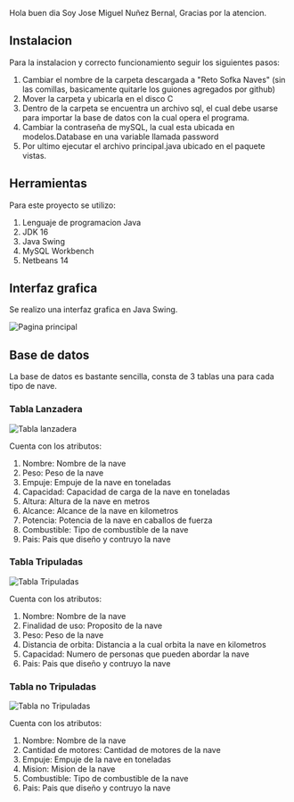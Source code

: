 Hola buen dia
Soy Jose Miguel Nuñez Bernal, Gracias por la atencion.


## Instalacion

Para la instalacion y correcto funcionamiento seguir los siguientes pasos:

1. Cambiar el nombre de la carpeta descargada a "Reto Sofka Naves" (sin las comillas, basicamente quitarle los guiones agregados por github)
2. Mover la carpeta y ubicarla en el disco C
3. Dentro de la carpeta se encuentra un archivo sql, el cual debe usarse para importar la base de datos con la cual opera el programa.
4. Cambiar la contraseña de mySQL, la cual esta ubicada en modelos.Database en una variable llamada password
5. Por ultimo ejecutar el archivo principal.java ubicado en el paquete vistas.

## Herramientas

Para este proyecto se utilizo:
1. Lenguaje de programacion Java
2. JDK 16
3. Java Swing
4. MySQL Workbench
5. Netbeans 14

## Interfaz grafica

Se realizo una interfaz grafica en Java Swing.

![Pagina principal]()

## Base de datos

La base de datos es bastante sencilla, consta de 3 tablas una para cada tipo de nave.

### Tabla Lanzadera

![Tabla lanzadera](https://res.cloudinary.com/drwxceogq/image/upload/v1672448018/samples/Tabla_lanzadera_sjmgfz.jpg)

Cuenta con los atributos:

1. Nombre: Nombre de la nave
2. Peso: Peso de la nave
3. Empuje: Empuje de la nave en toneladas
4. Capacidad: Capacidad de carga de la nave en toneladas
5. Altura: Altura de la nave en metros
6. Alcance: Alcance de la nave en kilometros
7. Potencia: Potencia de la nave en caballos de fuerza
8. Combustible: Tipo de combustible de la nave
9. Pais: Pais que diseño y contruyo la nave

### Tabla Tripuladas

![Tabla Tripuladas](https://res.cloudinary.com/drwxceogq/image/upload/v1672448662/samples/Tabla_tripuladas_xn7ame.jpg)

Cuenta con los atributos:

1. Nombre: Nombre de la nave
2. Finalidad de uso: Proposito de la nave
3. Peso: Peso de la nave
4. Distancia de orbita: Distancia a la cual orbita la nave en kilometros
5. Capacidad: Numero de personas que pueden abordar la nave
6. Pais: Pais que diseño y contruyo la nave

### Tabla no Tripuladas

![Tabla no Tripuladas](https://res.cloudinary.com/drwxceogq/image/upload/v1672449060/samples/no_Tripuladas_wkvsiw.jpg)

Cuenta con los atributos:

1. Nombre: Nombre de la nave
2. Cantidad de motores: Cantidad de motores de la nave
3. Empuje: Empuje de la nave en toneladas
4. Mision: Mision de la nave
5. Combustible: Tipo de combustible de la nave
6. Pais: Pais que diseño y contruyo la nave


